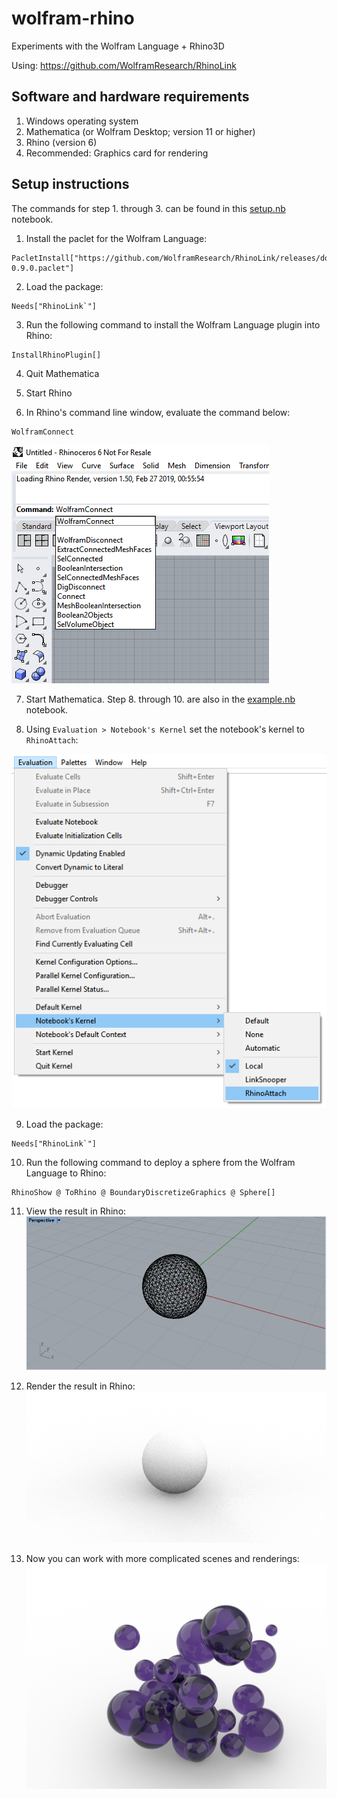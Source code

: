 # wolfram-rhino
Experiments with the Wolfram Language + Rhino3D

Using: https://github.com/WolframResearch/RhinoLink

## Software and hardware requirements

1. Windows operating system
2. Mathematica (or Wolfram Desktop; version 11 or higher)
3. Rhino (version 6)
4. Recommended: Graphics card for rendering

## Setup instructions

The commands for step 1. through 3. can be found in this [setup.nb](https://github.com/arnoudbuzing/wolfram-rhino/blob/master/setup.nb) notebook.

1. Install the paclet for the Wolfram Language:
```
PacletInstall["https://github.com/WolframResearch/RhinoLink/releases/download/v0.9/RhinoLink-0.9.0.paclet"]
```

2. Load the package:
```
Needs["RhinoLink`"]
```

3. Run the following command to install the Wolfram Language plugin into Rhino:
```
InstallRhinoPlugin[]
```

4. Quit Mathematica

5. Start Rhino

6. In Rhino's command line window, evaluate the command below:
```
WolframConnect
```
![rhino](https://github.com/arnoudbuzing/wolfram-rhino/blob/master/setup-01.png "rhino")

7. Start Mathematica. Step 8. through 10. are also in the [example.nb](https://github.com/arnoudbuzing/wolfram-rhino/blob/master/example.nb) notebook.

8. Using `Evaluation > Notebook's Kernel` set the notebook's kernel to `RhinoAttach`:

![menu](https://github.com/arnoudbuzing/wolfram-rhino/blob/master/setup-02.png "menu")

9. Load the package:
```
Needs["RhinoLink`"]
```

10. Run the following command to deploy a sphere from the Wolfram Language to Rhino:
```
RhinoShow @ ToRhino @ BoundaryDiscretizeGraphics @ Sphere[]
```

11. View the result in Rhino:
![output](https://github.com/arnoudbuzing/wolfram-rhino/blob/master/output-01.png "output")

12. Render the result in Rhino:
![output](https://github.com/arnoudbuzing/wolfram-rhino/blob/master/output-02.png "output")

13. Now you can work with more complicated scenes and renderings:
![spheres](https://github.com/arnoudbuzing/wolfram-rhino/blob/master/spheres-01.jpg)
